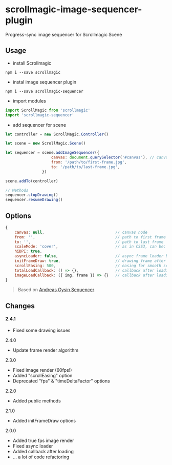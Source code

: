 # scrollmagic-image-sequencer-plugin
Progress-sync image sequencer for Scrollmagic Scene


## Usage
* install Scrollmagic
```
npm i --save scrollmagic
```
* instal image sequencer plugin
```
npm i --save scrollmagic-sequencer
```
* import modules
```javascript
import ScrollMagic from 'scrollmagic'
import 'scrollmagic-sequencer'
```

* add sequencer for scene
```javascript
let controller = new ScrollMagic.Controller()

let scene = new ScrollMagic.Scene()

let sequencer = scene.addImageSequencer({
                    canvas: document.querySelector('#canvas'), // canvas node
                    from: '/path/to/first-frame.jpg',
                    to: '/path/to/last-frame.jpg',
                })

scene.addTo(controller)

// Methods
sequencer.stopDrawing()
sequencer.resumeDrawing()
```

## Options
```javascript
{
    canvas: null,                               // canvas node
    from: '',                                   // path to first frame
    to: '',                                     // path to last frame
    scaleMode: 'cover',                         // as in CSS3, can be: auto, cover, contain
    hiDPI: true,
    asyncLoader: false,                         // async frame loader by scene progress
    initFrameDraw: true,                        // drawing frame after sequencer init
    scrollEasing: 500,                          // easing for smooth scrolling ( ms )
    totalLoadCallback: () => {},                // callback after loading all frames
    imageLoadCallback: ({ img, frame }) => {}   // callback after loading each frame
}
```
> Based on [Andreas Gysin Sequencer](https://github.com/ertdfgcvb/Sequencer)

## Changes
#### 2.4.1
* Fixed some drawing issues

2.4.0
* Update frame render algorithm

2.3.0
* Fixed image render (60fps!)
* Added "scrollEasing" option
* Deprecated "fps" & "timeDeltaFactor" options

2.2.0
* Added public methods

2.1.0
* Added initFrameDraw options

2.0.0
* Added true fps image render
* Fixed async loader
* Added callback after loading
* ... a lot of code refactoring
